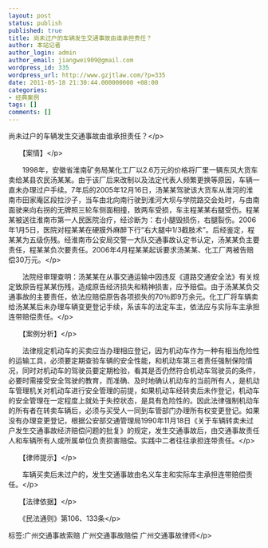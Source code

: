 ```yaml
---
layout: post
status: publish
published: true
title: 尚未过户的车辆发生交通事故由谁承担责任？
author: 本站记者
author_login: admin
author_email: jiangwei909@gmail.com
wordpress_id: 335
wordpress_url: http://www.gzjtlaw.com/?p=335
date: 2011-05-18 21:30:44.000000000 +08:00
categories:
- 经典案例
tags: []
comments: []
---
```

<p>尚未过户的车辆发生交通事故由谁承担责任？<&#47;p><p>　　【案情】<&#47;p><p>　　1998年，安徽省淮南矿务局某化工厂以2.6万元的价格将厂里一辆东风大货车卖给某县农民汤某某。由于该厂后来改制以及法定代表人频繁更换等原因，车辆一直未办理过户手续。7年后的2005年12月16日，汤某某驾驶该大货车从淮河的淮南市田家庵区段拉沙子，当车由北向南行驶到淮河大坝与学院路交会处时，与由南面驶来向右拐的无牌照三轮车侧面相撞，致两车受损，车主程某某右腿受伤。程某某被送往淮南市第一人民医院治疗，经诊断为：右小腿毁损伤，右腿裂伤。2006年1月5日，医院对程某某在硬膜外麻醉下行&ldquo;右大腿中1&#47;3截肢术&rdquo;。后经鉴定，程某某为五级伤残。经淮南市公安局交警一大队交通事故认定书认定，汤某某负主要责任，程某某负次要责任。2006年4月程某某起诉要求汤某某、化工厂两被告赔偿30万元。<&#47;p><p>　　法院经审理查明：汤某某在从事交通运输中因违反《道路交通安全法》有关规定致原告程某某伤残，造成原告经济损失和精神损害，应予赔偿。由于汤某某负交通事故的主要责任，依法应赔偿原告各项损失的70％即9万余元。化工厂将车辆卖给汤某某后未办理车辆变更登记手续，系该车的法定车主，依法应与实际车主承担连带赔偿责任。<&#47;p><p>　　【案例分析】<&#47;p><p>　　法律规定机动车的买卖应当办理相应登记，因为机动车作为一种有相当危险性的运输工具，必须要定期查验车辆的安全性能，和机动车第三者责任强制保险情况，同时对机动车的驾驶员要定期检验，看其是否仍然符合机动车驾驶员的条件，必要时需接受安全驾驶的教育，而准确、及时地确认机动车的当前所有人，是机动车管理机关对机动车进行安全管理的前提，如果机动车经转卖后未作登记，机动车的安全管理在一定程度上就处于失控状态，是具有危险性的。因此法律强制机动车的所有者在转卖车辆后，必须与买受人一同到车管部门办理所有权变更登记。如果没有办理变更登记，根据公安部交通管理局1990年11月18日《关于车辆转卖未过户发生交通事故经济赔偿问题的批复》的规定，发生交通事故后，由交通事故责任人和车辆所有人或所属单位负责损害赔偿。实践中二者往往承担连带责任。<&#47;p><p>　　【律师提示】<&#47;p><p>　　车辆买卖后未过户的，发生交通事故由名义车主和实际车主承担连带赔偿责任。<&#47;p><p>　　【法律依据】<&#47;p><p>　　《民法通则》第106、133条<&#47;p><br&#47;><p>标签:广州交通事故索赔 广州交通事故赔偿 广州交通事故律师<&#47;p>

